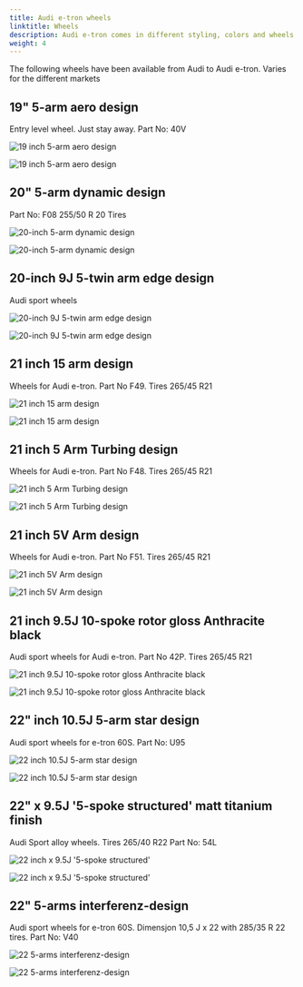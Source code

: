 ```yaml
---
title: Audi e-tron wheels
linktitle: Wheels
description: Audi e-tron comes in different styling, colors and wheels
weight: 4
---
```



The following wheels have been available from Audi to Audi e-tron. Varies for the different markets

## 19" 5-arm aero design

Entry level wheel. Just stay away. Part No: 40V

![19 inch 5-arm aero design](wheel_40V_1.png "19 inch 5-arm aero design")

![19 inch 5-arm aero design](wheel_40V_2.png "19 inch 5-arm aero design")


## 20" 5-arm dynamic design

Part No: F08 255/50 R 20 Tires

![20-inch 5-arm dynamic design](wheel_F08_1.png "20-inch 5-arm dynamic design")

![20-inch 5-arm dynamic design](wheel_F08_2.png "20-inch 5-arm dynamic design")

## 20-inch 9J 5-twin arm edge design

Audi sport wheels

![20-inch 9J 5-twin arm edge design](wheel_CN7_1.png "20-inch 9J 5-twin arm edge design")

![20-inch 9J 5-twin arm edge design](wheel_CN7_2.png "20-inch 9J 5-twin arm edge design")

## 21 inch 15 arm design

Wheels for Audi e-tron. Part No F49. Tires 265/45 R21

![21 inch 15 arm design](wheel_F49_1.png "21 inch 15 arm design")

![21 inch 15 arm design](wheel_F49_2.png "21 inch 15 arm design")


## 21 inch 5 Arm Turbing design

Wheels for Audi e-tron. Part No F48. Tires 265/45 R21

![21 inch 5 Arm Turbing design](wheel_F48_1.png "21 inch 5 Arm Turbing design")

![21 inch 5 Arm Turbing design](wheel_F48_2.png "21 inch 5 Arm Turbing design")

## 21 inch 5V Arm design

Wheels for Audi e-tron. Part No F51. Tires 265/45 R21

![21 inch 5V Arm design](wheel_F51_1.png "21 inch 5V Arm design")

![21 inch 5V Arm design](wheel_F51_2.png "21 inch 5V Arm design")

## 21 inch 9.5J 10-spoke rotor gloss Anthracite black

Audi sport wheels for Audi e-tron. Part No 42P. Tires 265/45 R21

![21 inch 9.5J 10-spoke rotor gloss Anthracite black](wheel_42P_1.png "21 inch 9.5J 10-spoke rotor gloss Anthracite black")

![21 inch 9.5J 10-spoke rotor gloss Anthracite black](wheel_42P_2.png "21 inch 9.5J 10-spoke rotor gloss Anthracite black")

## 22" inch 10.5J 5-arm star design

Audi sport wheels for e-tron 60S. Part No: U95

![22 inch 10.5J 5-arm star design](wheel_U95_1.png "22 inch 10.5J 5-arm star design")

![22 inch 10.5J 5-arm star design](wheel_U95_2.png "22 inch 10.5J 5-arm star design")

## 22" x 9.5J '5-spoke structured' matt titanium finish

Audi Sport alloy wheels. Tires 265/40 R22  Part No: 54L

![22 inch x 9.5J '5-spoke structured'](wheel_54L_1.png "22 inch x 9.5J '5-spoke structured'")

![22 inch x 9.5J '5-spoke structured'](wheel_54L_2.png  "22 inch x 9.5J '5-spoke structured'")

## 22" 5-arms interferenz-design

Audi sport wheels for e-tron 60S. Dimensjon 10,5 J x 22 with 285/35 R 22 tires. Part No: V40

![22  5-arms interferenz-design](wheel_V40_1.png "22 inch 5-arms interferenz-design")

![22  5-arms interferenz-design](wheel_V40_2.png "22 inch 5-arms interferenz-design")